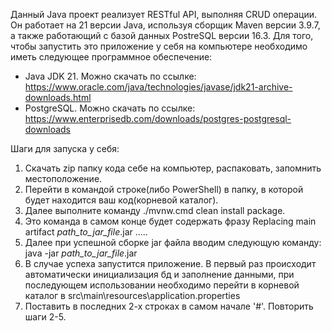 Данный Java проект реализует RESTful API, выполняя CRUD операции. Он работает на 21 версии Java, используя сборщик Maven версии 3.9.7, а также работающий с базой данных PostreSQL версии 16.3.
Для того, чтобы запустить это приложение у себя на компьютере необходимо иметь следующее программное обеспечение:
- Java JDK 21. Можно скачать по ссылке:
https://www.oracle.com/java/technologies/javase/jdk21-archive-downloads.html
- PostgreSQL. Можно скачать по ссылке:
https://www.enterprisedb.com/downloads/postgres-postgresql-downloads

Шаги для запуска у себя:
1. Скачать zip папку кода себе на компьютер, распаковать, запомнить местоположение.
2. Перейти в командой строке(либо PowerShell) в папку, в которой будет находится ваш код(корневой каталог).
3. Далее выполните команду ./mvnw.cmd clean install package.
4. Это команда в самом конце будет содержать фразу Replacing main artifact *path_to_jar_file*.jar .....
5. Далее при успешной сборке jar файла вводим следующую команду:
java -jar *path_to_jar_file*.jar
6. В случае успеха запустится приложение. В первый раз происходит автоматически инициализация бд и заполнение данными,
   при последующем использовании необходимо перейти в корневой каталог в src\main\resources\application.properties
7. Поставить в последних 2-х строках в самом начале '#'. Повторить шаги 2-5.
